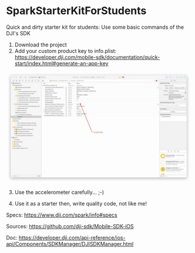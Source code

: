 # SparkStarterKitForStudents
Quick and dirty starter kit for students: Use some basic commands of the DJI's SDK

1) Download the project
2) Add your custom product key to info.plist: https://developer.dji.com/mobile-sdk/documentation/quick-start/index.html#generate-an-app-key

![Screenshot](https://github.com/AlbanPerli/SparkStarterKitForStudents/blob/master/Sans%20titre.jpg)

3) Use the accelerometer carefully... ;-)

4) Use it as a starter then, write quality code, not like me!

Specs:
https://www.dji.com/spark/info#specs

Sources:
https://github.com/dji-sdk/Mobile-SDK-iOS

Doc:
https://developer.dji.com/api-reference/ios-api/Components/SDKManager/DJISDKManager.html
